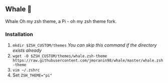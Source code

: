 ## Whale 🐋
Whale Oh my zsh theme, a Pi - oh my zsh theme fork.

### Installation
1. `mkdir $ZSH_CUSTOM/themes` _You can skip this command if the directory exists already_
2. `wget -O $ZSH_CUSTOM/themes/whale.zsh-theme https://raw.githubusercontent.com/jmoranin98/whale/master/whale.zsh-theme`
3. `vim ~/.zshrc`
4. Set `ZSH_THEME="pi"`
